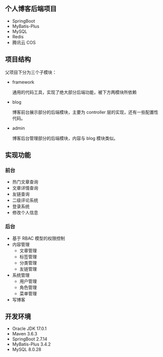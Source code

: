 ## 个人博客后端项目

* SpringBoot
* MyBatis-Plus
* MySQL
* Redis
* 腾讯云 COS

## 项目结构

父项目下分为三个子模块：

* framework 
    
  通用的代码工具，实现了绝大部分后端功能，被下方两模块所依赖

* blog

  博客前台展示部分的后端模块，主要为 controller 层的实现，还有一些配置性代码。

* admin
  
  博客后台管理部分的后端模块，内容与 blog 模块类似。

## 实现功能

### 前台

* 热门文章查询
* 文章详情查询
* 友链查询
* 二级评论系统
* 登录系统
* 修改个人信息

### 后台

* 基于 RBAC 模型的权限控制
* 内容管理
  * 文章管理
  * 标签管理
  * 分类管理
  * 友链管理
* 系统管理
  * 用户管理
  * 角色管理
  * 菜单管理
* 写博客

## 开发环境

* Oracle JDK 17.0.1
* Maven 3.6.3
* SpringBoot 2.7.14
* MyBatis-Plus 3.4.2
* MySQL 8.0.28